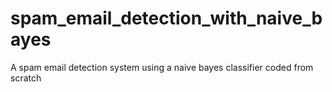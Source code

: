 # spam_email_detection_with_naive_bayes
A spam email detection system using a naive bayes classifier coded from scratch
